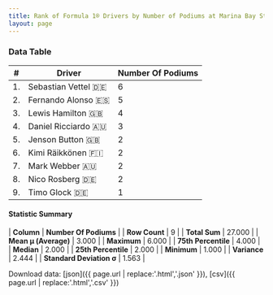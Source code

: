 ```yaml
---
title: Rank of Formula 1® Drivers by Number of Podiums at Marina Bay Street Circuit
layout: page
---
```


<canvas id="chart" width="400" height="180"></canvas>
<script>
var data = {
    "datasets": [
        {
            "backgroundColor": [
                "#9C8E8D",
                "#9C8E8D",
                "#9C8E8D",
                "#9C8E8D",
                "#9C8E8D",
                "#9C8E8D",
                "#9C8E8D",
                "#9C8E8D",
                "#9C8E8D"
            ],
            "borderColor": [
                "#1D181E",
                "#1D181E",
                "#1D181E",
                "#1D181E",
                "#1D181E",
                "#1D181E",
                "#1D181E",
                "#1D181E",
                "#1D181E"
            ],
            "borderWidth": 1,
            "data": [
                6.0,
                5.0,
                4.0,
                3.0,
                2.0,
                2.0,
                2.0,
                2.0,
                1.0
            ],
            "label": "Number Of Podiums"
        }
    ],
    "labels": [
        "Sebastian Vettel",
        "Fernando Alonso",
        "Lewis Hamilton",
        "Daniel Ricciardo",
        "Jenson Button",
        "Kimi Räikkönen",
        "Mark Webber",
        "Nico Rosberg",
        "Timo Glock"
    ]
};
var options = {
  legend: {
    display: false
  },
  scales: {
    xAxes: [{
      ticks: {
        beginAtZero: true,
        maxRotation: 180,
        display: window.innerWidth > 800
      }
    }],
    yAxes: [{
      ticks: {
        beginAtZero: true
      }
    }]
  },
  onResize: function(chart, size) {
    chart.options.scales.xAxes[0].ticks.display = size.width > 800;
  }
};
var chart = new Chart("chart", {
    data: data,
    type: 'bar',
    options: options
});
</script>



### Data Table

| # | Driver | Number Of Podiums |
|--|--|--|
| 1. | Sebastian Vettel 🇩🇪 | 6 |
| 2. | Fernando Alonso 🇪🇸 | 5 |
| 3. | Lewis Hamilton 🇬🇧 | 4 |
| 4. | Daniel Ricciardo 🇦🇺 | 3 |
| 5. | Jenson Button 🇬🇧 | 2 |
| 6. | Kimi Räikkönen 🇫🇮 | 2 |
| 7. | Mark Webber 🇦🇺 | 2 |
| 8. | Nico Rosberg 🇩🇪 | 2 |
| 9. | Timo Glock 🇩🇪 | 1 |

#### Statistic Summary

| **Column** | **Number Of Podiums** |
| **Row Count** | 9 |
| **Total Sum** | 27.000 |
| **Mean μ (Average)** | 3.000 |
| **Maximum** | 6.000 |
| **75th Percentile** | 4.000 |
| **Median** | 2.000 |
| **25th Percentile** | 2.000 |
| **Minimum** | 1.000 |
| **Variance** | 2.444 |
| **Standard Deviation σ** | 1.563 |

Download data: [json]({{ page.url | replace:'.html','.json' }}), [csv]({{ page.url | replace:'.html','.csv' }})
